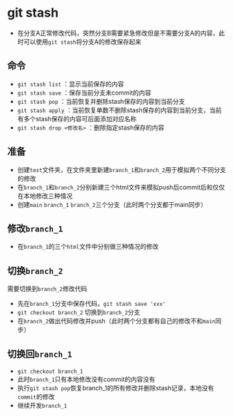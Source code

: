 # git stash

* 在分支A正常修改代码，突然分支B需要紧急修改但是不需要分支A的内容，此时可以使用`git stash`将分支A的修改保存起来

## 命令
* `git stash list` ：显示当前保存的内容
* `git stash save` ：保存当前分支未commit的内容
* `git stash pop` ：当前恢复并删除stash保存的内容到当前分支
* `git stash apply` ：当前恢复单数不删除stash保存的内容到当前分支，当前有多个stash保存的内容可后面添加对应名称
* `git stash drop <修改名>` ：删除指定stash保存的内容


## 准备
* 创建`test`文件夹，在文件夹里新建`branch_1`和`branch_2`用于模拟两个不同分支的修改
* 在`branch_1`和`branch_2`分别新建三个html文件来模拟push后commit后和仅仅在本地修改三种情况
* 创建`main` `branch_1` `branch_2`三个分支（此时两个分支都于main同步）


## 修改`branch_1`
* 在`branch_1`的三个`html`文件中分别做三种情况的修改

## 切换`branch_2`
需要切换到`branch_2`修改代码
* 先在`branch_1`分支中保存代码，`git stash save 'xxx'`
* `git checkout branch_2` 切换到`branch_2`分支
* 在`branch_2`做出代码修改并push（此时两个分支都有自己的修改不和`main`同步）

## 切换回`branch_1`
* `git checkout branch_1`
* 此时`branch_1`只有本地修改没有commit的内容没有
* 执行`git stash pop`恢复branch_1的所有修改并删除stash记录，本地没有`commit`的修改
* 继续开发`branch_1`